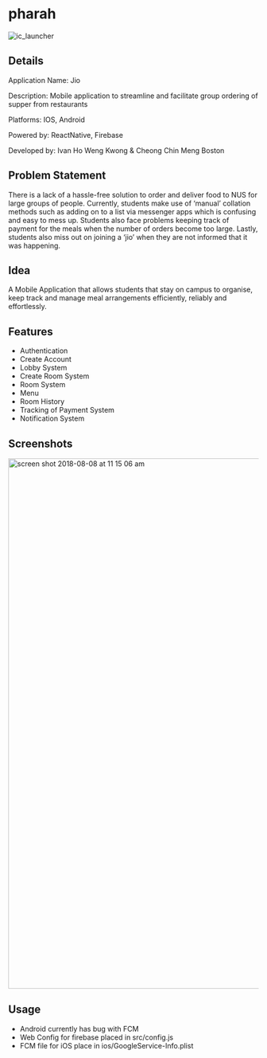 # pharah
![ic_launcher](https://user-images.githubusercontent.com/39242294/43814442-06710baa-9afd-11e8-8146-6bdaf6d2a69a.png)

## Details
Application Name: Jio

Description: Mobile application to streamline and facilitate group ordering of supper from restaurants

Platforms: IOS, Android

Powered by: ReactNative, Firebase

Developed by:  Ivan Ho Weng Kwong & Cheong Chin Meng Boston

## Problem Statement
There is a lack of a hassle-free solution to order and deliver food to NUS for large groups of people. Currently, students make use of ‘manual’ collation methods such as adding on to a list via messenger apps which is confusing and easy to mess up. Students also face problems keeping track of payment for the meals when the number of orders become too large. Lastly, students also miss out on joining a ‘jio’ when they are not informed that it was happening.

 

## Idea
A Mobile Application that allows students that stay on campus to organise, keep track and manage meal arrangements efficiently, reliably and effortlessly.

## Features
- Authentication
- Create Account
- Lobby System
- Create Room System
- Room System
- Menu
- Room History
- Tracking of Payment System
- Notification System

## Screenshots
<img width="1065" alt="screen shot 2018-08-08 at 11 15 06 am" src="https://user-images.githubusercontent.com/39242294/43814335-5c74e3ba-9afc-11e8-88e4-36c6dc84c110.png">

## Usage
- Android currently has bug with FCM
- Web Config for firebase placed in src/config.js
- FCM file for iOS place in ios/GoogleService-Info.plist
